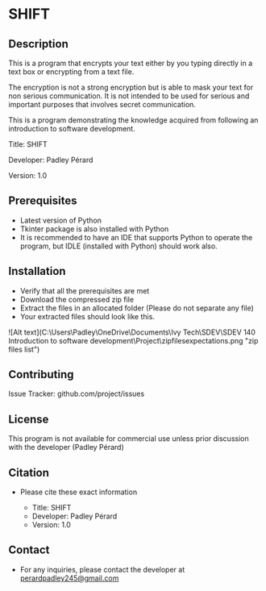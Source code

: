 # SHIFT

## Description

This is a program that encrypts your text either by you typing directly in a text box or encrypting from a text file.

The encryption is not a strong encryption but is able to mask your text for non serious communication. It is not intended to be used for serious and important purposes that involves secret communication.

This is a program demonstrating the knowledge acquired from following an introduction to software development.

Title: SHIFT

Developer: Padley Pérard

Version: 1.0

## Prerequisites

- Latest version of Python
- Tkinter package is also installed with Python
- It is recommended to have an IDE that supports Python to operate the program, but IDLE (installed with Python) should work also.

## Installation

- Verify that all the prerequisites are met
- Download the compressed zip file
- Extract the files in an allocated folder (Please do not separate any file)
- Your extracted files should look like this.

![Alt text](C:\Users\Padley\OneDrive\Documents\Ivy Tech\SDEV\SDEV 140 Introduction to software development\Project\zipfilesexpectations.png "zip files list")

## Contributing

Issue Tracker: github.com/project/issues

## License

This program is not available for commercial use unless prior discussion with the developer (Padley Pérard)

## Citation

- Please cite these exact information

  - Title: SHIFT
  - Developer: Padley Pérard
  - Version: 1.0

  

## Contact

- For any inquiries, please contact the developer at perardpadley245@gmail.com

